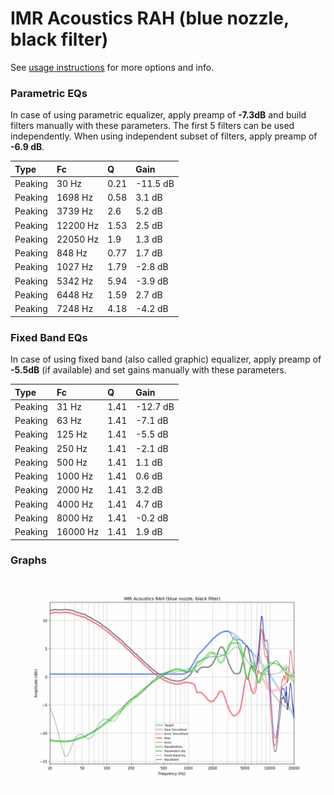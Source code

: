 # IMR Acoustics RAH (blue nozzle, black filter)
See [usage instructions](https://github.com/jaakkopasanen/AutoEq#usage) for more options and info.

### Parametric EQs
In case of using parametric equalizer, apply preamp of **-7.3dB** and build filters manually
with these parameters. The first 5 filters can be used independently.
When using independent subset of filters, apply preamp of **-6.9 dB**.

| Type    | Fc       |    Q | Gain     |
|:--------|:---------|:-----|:---------|
| Peaking | 30 Hz    | 0.21 | -11.5 dB |
| Peaking | 1698 Hz  | 0.58 | 3.1 dB   |
| Peaking | 3739 Hz  | 2.6  | 5.2 dB   |
| Peaking | 12200 Hz | 1.53 | 2.5 dB   |
| Peaking | 22050 Hz | 1.9  | 1.3 dB   |
| Peaking | 848 Hz   | 0.77 | 1.7 dB   |
| Peaking | 1027 Hz  | 1.79 | -2.8 dB  |
| Peaking | 5342 Hz  | 5.94 | -3.9 dB  |
| Peaking | 6448 Hz  | 1.59 | 2.7 dB   |
| Peaking | 7248 Hz  | 4.18 | -4.2 dB  |

### Fixed Band EQs
In case of using fixed band (also called graphic) equalizer, apply preamp of **-5.5dB**
(if available) and set gains manually with these parameters.

| Type    | Fc       |    Q | Gain     |
|:--------|:---------|:-----|:---------|
| Peaking | 31 Hz    | 1.41 | -12.7 dB |
| Peaking | 63 Hz    | 1.41 | -7.1 dB  |
| Peaking | 125 Hz   | 1.41 | -5.5 dB  |
| Peaking | 250 Hz   | 1.41 | -2.1 dB  |
| Peaking | 500 Hz   | 1.41 | 1.1 dB   |
| Peaking | 1000 Hz  | 1.41 | 0.6 dB   |
| Peaking | 2000 Hz  | 1.41 | 3.2 dB   |
| Peaking | 4000 Hz  | 1.41 | 4.7 dB   |
| Peaking | 8000 Hz  | 1.41 | -0.2 dB  |
| Peaking | 16000 Hz | 1.41 | 1.9 dB   |

### Graphs
![](./IMR%20Acoustics%20RAH%20(blue%20nozzle,%20black%20filter).png)